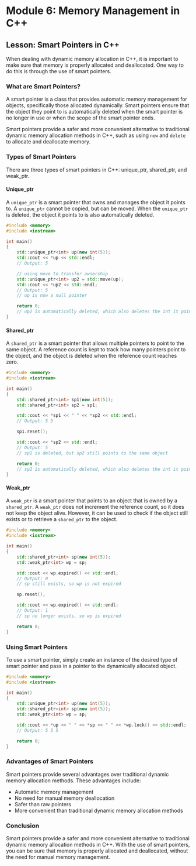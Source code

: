 # Module 6: Memory Management in C++
## Lesson: Smart Pointers in C++

When dealing with dynamic memory allocation in C++, it is important to make sure that memory is properly allocated and deallocated. One way to do this is through the use of smart pointers.

### What are Smart Pointers?

A smart pointer is a class that provides automatic memory management for objects, specifically those allocated dynamically. Smart pointers ensure that the object they point to is automatically deleted when the smart pointer is no longer in use or when the scope of the smart pointer ends.

Smart pointers provide a safer and more convenient alternative to traditional dynamic memory allocation methods in C++, such as using `new` and `delete` to allocate and deallocate memory.

### Types of Smart Pointers

There are three types of smart pointers in C++: unique_ptr, shared_ptr, and weak_ptr.

#### Unique_ptr

A `unique_ptr` is a smart pointer that owns and manages the object it points to. A `unique_ptr` cannot be copied, but can be moved. When the `unique_ptr` is deleted, the object it points to is also automatically deleted.

```c++
#include <memory>
#include <iostream>

int main()
{
    std::unique_ptr<int> up(new int(5));
    std::cout << *up << std::endl;
    // Output: 5

    // using move to transfer ownership
    std::unique_ptr<int> up2 = std::move(up);
    std::cout << *up2 << std::endl;
    // Output: 5
    // up is now a null pointer

    return 0;
    // up2 is automatically deleted, which also deletes the int it points to
}
```

#### Shared_ptr

A `shared_ptr` is a smart pointer that allows multiple pointers to point to the same object. A reference count is kept to track how many pointers point to the object, and the object is deleted when the reference count reaches zero.

```c++
#include <memory>
#include <iostream>

int main()
{
    std::shared_ptr<int> sp1(new int(5));
    std::shared_ptr<int> sp2 = sp1;

    std::cout << *sp1 << " " << *sp2 << std::endl;
    // Output: 5 5

    sp1.reset();

    std::cout << *sp2 << std::endl;
    // Output: 5
    // sp1 is deleted, but sp2 still points to the same object

    return 0;
    // sp2 is automatically deleted, which also deletes the int it points to
}
```

#### Weak_ptr

A `weak_ptr` is a smart pointer that points to an object that is owned by a `shared_ptr`. A `weak_ptr` does not increment the reference count, so it does not keep the object alive. However, it can be used to check if the object still exists or to retrieve a `shared_ptr` to the object.

```c++
#include <memory>
#include <iostream>

int main()
{
    std::shared_ptr<int> sp(new int(5));
    std::weak_ptr<int> wp = sp;

    std::cout << wp.expired() << std::endl;
    // Output: 0
    // sp still exists, so wp is not expired

    sp.reset();

    std::cout << wp.expired() << std::endl;
    // Output: 1
    // sp no longer exists, so wp is expired

    return 0;
}
```

### Using Smart Pointers

To use a smart pointer, simply create an instance of the desired type of smart pointer and pass in a pointer to the dynamically allocated object.

```c++
#include <memory>
#include <iostream>

int main()
{
    std::unique_ptr<int> up(new int(5));
    std::shared_ptr<int> sp(new int(5));
    std::weak_ptr<int> wp = sp;

    std::cout << *up << " " << *sp << " " << *wp.lock() << std::endl;
    // Output: 5 5 5

    return 0;
}
```

### Advantages of Smart Pointers

Smart pointers provide several advantages over traditional dynamic memory allocation methods. These advantages include:

- Automatic memory management
- No need for manual memory deallocation
- Safer than raw pointers
- More convenient than traditional dynamic memory allocation methods

### Conclusion

Smart pointers provide a safer and more convenient alternative to traditional dynamic memory allocation methods in C++. With the use of smart pointers, you can be sure that memory is properly allocated and deallocated, without the need for manual memory management.